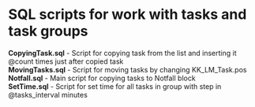 <h1><a id="SQL_scripts_for_work_with_tasks_and_task_groups_0"></a><strong>SQL scripts for work with tasks and task groups</strong></h1>
<p><strong>CopyingTask.sql</strong>    -   Script for copying task from the list and inserting it @count times just after copied task<br>
<strong>MovingTasks.sql</strong> -   Script for moving tasks by changing KK_LM_Task.pos<br>
<strong>Notfall.sql</strong>  -  Main script for copying tasks to Notfall block<br>
<strong>SetTime.sql</strong>  -  Script for set time for all tasks in group with step in @tasks_interval minutes</p>